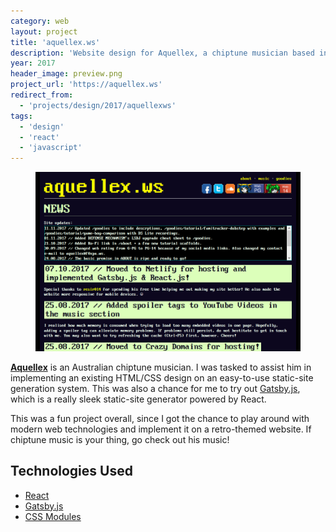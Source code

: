 ```yaml
---
category: web
layout: project
title: 'aquellex.ws'
description: 'Website design for Aquellex, a chiptune musician based in Australia.'
year: 2017
header_image: preview.png
project_url: 'https://aquellex.ws'
redirect_from:
  - 'projects/design/2017/aquellexws'
tags:
  - 'design'
  - 'react'
  - 'javascript'
---
```


<figure>
  <img src="./preview.png" alt="aquellex.ws">
</figure>

**[Aquellex](https://aquellex.ws)** is an Australian chiptune musician. I was tasked to assist him in implementing an existing HTML/CSS design on an easy-to-use static-site generation system. This was also a chance for me to try out [Gatsby.js](https://www.gatsbyjs.org/), which is a really sleek static-site generator powered by React.

This was a fun project overall, since I got the chance to play around with modern web technologies and implement it on a retro-themed website. If chiptune music is your thing, go check out his music!

## Technologies Used

- [React](https://reactjs.org/)
- [Gatsby.js](https://www.gatsbyjs.org/)
- [CSS Modules](https://github.com/css-modules/css-modules)
